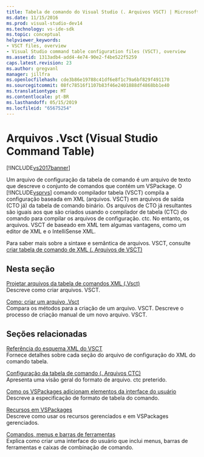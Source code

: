 ```yaml
---
title: Tabela de comando do Visual Studio (. Arquivos VSCT) | Microsoft Docs
ms.date: 11/15/2016
ms.prod: visual-studio-dev14
ms.technology: vs-ide-sdk
ms.topic: conceptual
helpviewer_keywords:
- VSCT files, overview
- Visual Studio command table configuration files (VSCT), overview
ms.assetid: 1313adb4-add4-4e74-90e2-f4be522f5259
caps.latest.revision: 23
ms.author: gregvanl
manager: jillfra
ms.openlocfilehash: cde3b86e19788c41df6e8f1c79a6bf829f491170
ms.sourcegitcommit: 08fc78516f1107b83f46e2401888df4868bb1e40
ms.translationtype: MT
ms.contentlocale: pt-BR
ms.lasthandoff: 05/15/2019
ms.locfileid: "65675254"
---
```

# <a name="visual-studio-command-table-vsct-files"></a>Arquivos .Vsct (Visual Studio Command Table)
[!INCLUDE[vs2017banner](../../includes/vs2017banner.md)]

Um arquivo de configuração da tabela de comando é um arquivo de texto que descreve o conjunto de comandos que contém um VSPackage. O [!INCLUDE[vsprvs](../../includes/vsprvs-md.md)] comando compilador tabela (VSCT) compila a configuração baseada em XML (arquivos. VSCT) em arquivos de saída (CTO já) da tabela de comando binário. Os arquivos de CTO já resultantes são iguais aos que são criados usando o compilador de tabela (CTC) do comando para compilar os arquivos de configuração. ctc. No entanto, os arquivos. VSCT de baseado em XML tem algumas vantagens, como um editor de XML e o IntelliSense XML.  
  
 Para saber mais sobre a sintaxe e semântica de arquivos. VSCT, consulte [criar tabela de comando de XML (. Arquivos de VSCT)](../../extensibility/internals/designing-xml-command-table-dot-vsct-files.md)  
  
## <a name="in-this-section"></a>Nesta seção  
 [Projetar arquivos da tabela de comandos XML (.Vsct)](../../extensibility/internals/designing-xml-command-table-dot-vsct-files.md)  
 Descreve como criar arquivos. VSCT.  
  
 [Como: criar um arquivo .Vsct](../../extensibility/internals/how-to-create-a-dot-vsct-file.md)  
 Compara os métodos para a criação de um arquivo. VSCT. Descreve o processo de criação manual de um novo arquivo. VSCT.  
  
## <a name="related-sections"></a>Seções relacionadas  
 [Referência do esquema XML do VSCT](../../extensibility/vsct-xml-schema-reference.md)  
 Fornece detalhes sobre cada seção do arquivo de configuração do XML do comando tabela.  
  
 [Configuração da tabela de comando (. Arquivos CTC)](https://msdn.microsoft.com/3413dda1-f372-4669-bcf0-c64d3463842c)  
 Apresenta uma visão geral do formato de arquivo. ctc preterido.  
  
 [Como os VSPackages adicionam elementos da interface do usuário](../../extensibility/internals/how-vspackages-add-user-interface-elements.md)  
 Descreve a especificação de formato de tabela do comando.  
  
 [Recursos em VSPackages](../../extensibility/internals/resources-in-vspackages.md)  
 Descreve como usar os recursos gerenciados e em VSPackages gerenciados.  
  
 [Comandos, menus e barras de ferramentas](../../extensibility/internals/commands-menus-and-toolbars.md)  
 Explica como criar uma interface do usuário que inclui menus, barras de ferramentas e caixas de combinação de comando.
